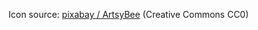 Icon source: [pixabay /
ArtsyBee](https://pixabay.com/en/target-goal-business-icon-logo-1151287/)
(Creative Commons CC0)
